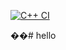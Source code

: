 [![C++ CI](https://github.com/ChicoState/FirstIO/actions/workflows/actions.yml/badge.svg)](https://github.com/JedJordan/hello/blob/main/.github/workflows/myCI.yml)


��#   h e l l o 
 
 
